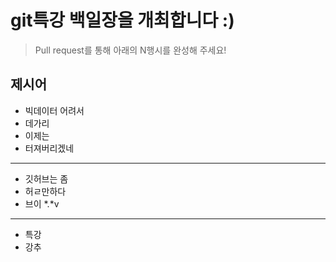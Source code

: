 # git특강 백일장을 개최합니다 :) 
> Pull request를 통해 아래의 N행시를 완성해 주세요!

## 제시어
- 빅데이터 어려서
- 데가리
- 이제는
- 터져버리겠네
---
- 깃허브는 좀 
- 허ㄹ만하다
- 브이 *.*v
---
- 특강
- 강추 
